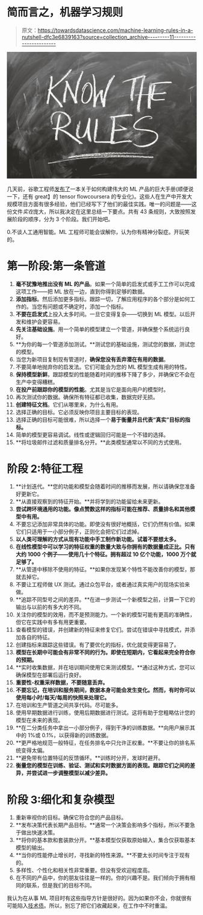 # 简而言之，机器学习规则

> 原文：<https://towardsdatascience.com/machine-learning-rules-in-a-nutshell-dfc3e6839163?source=collection_archive---------11----------------------->

![](img/2b3eb3035e4cccf77661d39256480083.png)

几天前，谷歌工程师[发布了](https://developers.google.com/machine-learning/rules-of-ml/)一本关于如何构建伟大的 ML 产品的巨大手册(顺便说一下，还有 great】的 tensor flowcoursera 的专业化)。这些人在生产中开发大规模项目方面有很多经验，他们已经写下了他们的最佳实践。唯一的问题是——这份文件*实在*庞大，所以我决定在这里总结一下要点。共有 43 条规则，大致按照发展阶段的顺序，分为 3 个阶段。我们开始吧。

0.不谈人工通用智能。ML 工程师可能会误解你，认为你有精神分裂症。开玩笑的。

# 第一阶段:第一条管道

1.  **毫不犹豫地推出没有 ML 的产品**。如果一个简单的启发式或手工工作可以完成这项工作——把 ML 放在一边，直到你得到足够的数据。
2.  **添加指标**。然后添加更多指标。跟踪一切，了解应用程序的各个部分是如何工作的。当您有问题或不确定时，添加一个指标。
3.  **不要在启发式**上投入太多时间。一旦它变得复杂——切换到 ML 模型。以后开发和维护会更容易。
4.  **先关注基础设施**。用一个简单的模型建立一个管道，并确保整个系统运行良好。
5.  **为你的每一个管道添加测试。**测试您的基础设施，测试您的数据，测试您的模型。
6.  当您为新项目复制现有管道时，**确保您没有丢弃潜在有用的数据**。
7.  不要简单地抛弃你的启发法。它们可能会为您的 ML 模型生成有用的特性。
8.  **保持模型新鲜**。跟踪模型的性能随着时间的推移下降了多少，并确保它不会在生产中变得糟糕。
9.  **在投产前跟踪你的模型的性能**。尤其是当它是面向用户的模型时。
10.  再次测试你的数据。确保所有特征都已收集，数据完好无损。
11.  **创建特征文档**。它们从哪里来，为什么有用。
12.  选择正确的目标。它必须反映你项目主要目标的表现。
13.  选择正确的目标可能很难，所以选择一个**易于衡量并且代表“真实”目标的指标。**
14.  简单的模型更容易调试。线性或逻辑回归可能是一个不错的选择。
15.  **将垃圾邮件过滤和质量排名分开。**此类模型通常以不同的方式使用。

# 阶段 2:特征工程

1.  **计划迭代。**您的功能和模型会随着时间的推移而发展，所以请确保您准备好更新它。
2.  **从直接观察到的特征开始。**并将学到的功能留给未来更新。
3.  **尝试跨环境通用的功能。像点赞数这样的指标可能在推荐、质量排名和其他模型中有用。**
4.  不要忘记添加非常具体的功能。即使没有很好地概括，它们仍然有价值。如果它们只适用于一小部分例子，正则化会把它们过滤掉。
5.  **以人类可理解的方式从现有功能中手工制作新功能。试着不要想太多。**
6.  **在线性模型中可以学习的特征权重的数量大致与你拥有的数据量成正比。只有大约 1000 个例子——使用几十个特征。拥有超过 10 亿个功能，1000 万个就足够了。**
7.  **从管道中移除不使用的特征。**如果你发现某个特性不能改善你的模型，那就去掉它。
8.  不要让工程师做 UX 测试。通过众包平台，或者通过真实用户的现场实验来做。
9.  **追踪不同型号之间的差异。**在进一步测试一个新模型之前，计算一下它的输出与以前的有多大的不同。
10.  关注你的模型的效用，而不是预测能力。一个新的模型可能有更高的准确性，但它在实践中有多有用更重要。
11.  查看模型的错误，并创建新的特征来修复它们。尝试在错误中寻找模式，并添加各自的特征。
12.  创建指标来跟踪这些错误。有了要优化的指标，优化就变得更容易了。
13.  **模型在长期中可能会有非常不同的行为。即使在短期内，它看起来完全符合你的预期。**
14.  **实时收集数据，并在培训期间使用它来测试模型。**通过这种方式，您可以确保模型在部署后运行良好。
15.  **重要性-权重采样数据，不要随意丢弃。**
16.  **不要忘记，在培训和服务期间，数据本身可能会发生变化。然而，有时你可以使用每小时/每天/每周的快照来处理它。**
17.  在培训和生产管道之间共享代码。尽可能多。
18.  使用早期数据进行训练，使用后期数据进行测试。这将有助于您粗略估计您的模型在未来的表现。
19.  **在二分类任务中拿出一小部分例子，得到干净的训练数据。**向用户展示其中的 1%或 0.1%，以获得新的训练数据。
20.  **更严格地规范一般特征，在任务排名中只允许正权重。**不要让你的排名系统变得太偏。
21.  **避免带有位置特征的反馈循环。**训练时分开，发球时避开。
22.  **衡量您的模型在训练、验证、测试和实时数据方面的表现。跟踪它们之间的差异，并尝试进一步调整模型以减少差异。**

# 阶段 3:细化和复杂模型

1.  重新审视你的目标。确保它符合您的产品目标。
2.  **发布决策代表长期产品目标。**通常一个决策会影响多个指标，所以不要急于做出快速决策。
3.  **将你的基本款和套装款分开。**基本模型仅获取原始输入，集合仅获取基本模型的输出。
4.  **当你的性能停止增长时，寻找新的特性来源。**不要太长时间专注于现有的。
5.  多样性、个性化和相关性非常重要。但没有受欢迎程度高。
6.  在不同的产品中，你的朋友往往是一样的。你的兴趣不是。我们倾向于拥有相同的联系，但是我们的目标不同。

我认为在从事 ML 项目时有这些指导方针是很好的。因为如果你不会，你就很有可能陷入[技术债](https://ai.google/research/pubs/pub43146)。所以，别忘了把它们收藏起来，在工作中不时重温。